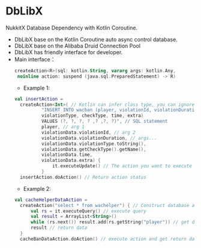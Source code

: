 # DbLibX
NukkitX Database Dependency with Kotlin Coroutine.
- DbLibX base on the Kotlin Coroutine auto async control database.
- DbLibX base on the Alibaba Druid Connection Pool
- DbLibX has friendly interface for developer.
- Main interface：
  ```kotlin 
  createAction<R>(sql: kotlin.String, vararg args: kotlin.Any,
   noinline action: suspend (java.sql.PreparedStatement) -> R)
  ```
  - Example 1:
  ```kotlin
  val insertAction = 
    createAction<Int>( // Kotlin can infer class type, you can ignore the INT type
            "INSERT INTO wacban (player, violationId, violationDuration, 
            violationType, checkType, time, extra)
            VALUES (?, ?, ?, ? ,? ,?, ?)", // SQL statement
            player, // arg 1
            violationData.violationId, // arg 2
            violationData.violationDuration, // args...
            violationData.violationType.toString(),
            violationData.getCheckType().getName(),
            violationData.time,
            violationData.extra) {
                it.executeUpdate() // The action you want to execute
            }
    insertAction.doAction() // Return action status
  ```
  - Example 2:
  ```kotlin
  val cacheHelperDataAction = 
    createAction("select * from wachelper") { // Construct database action
        val rs = it.executeQuery() // execute query
        val result = ArrayList<String>()
        while (rs.next()) result.add(rs.getString("player")) // get data
        result // return data
    }
    cacheBanDataAction.doAction() // execute action and get return data
  ```
